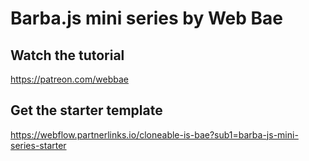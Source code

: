 # Barba.js mini series by Web Bae

## Watch the tutorial

https://patreon.com/webbae

## Get the starter template

https://webflow.partnerlinks.io/cloneable-is-bae?sub1=barba-js-mini-series-starter
